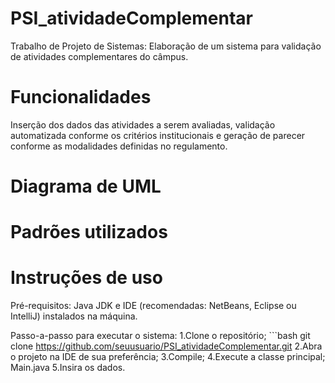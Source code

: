 # PSI_atividadeComplementar
Trabalho de Projeto de Sistemas: Elaboração de um sistema para validação de atividades complementares do câmpus.

# Funcionalidades 
Inserção dos dados das atividades a serem avaliadas, validação automatizada conforme os critérios institucionais e geração de parecer conforme as modalidades definidas no regulamento.

# Diagrama de UML

# Padrões utilizados

# Instruções de uso
Pré-requisitos: Java JDK e IDE (recomendadas: NetBeans, Eclipse ou IntelliJ) instalados na máquina.

Passo-a-passo para executar o sistema:
1.Clone o repositório;
      ```bash
      git clone https://github.com/seuusuario/PSI_atividadeComplementar.git
2.Abra o projeto na IDE de sua preferência;
3.Compile;
4.Execute a classe principal;
      Main.java
5.Insira os dados.


